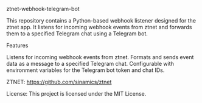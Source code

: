 ztnet-webhook-telegram-bot

This repository contains a Python-based webhook listener designed for the ztnet app. 
It listens for incoming webhook events from ztnet and forwards them to a specified Telegram chat using a Telegram bot.

Features

Listens for incoming webhook events from ztnet.
Formats and sends event data as a message to a specified Telegram chat.
Configurable with environment variables for the Telegram bot token and chat IDs.

ZTNET: https://github.com/sinamics/ztnet

License:
This project is licensed under the MIT License.
